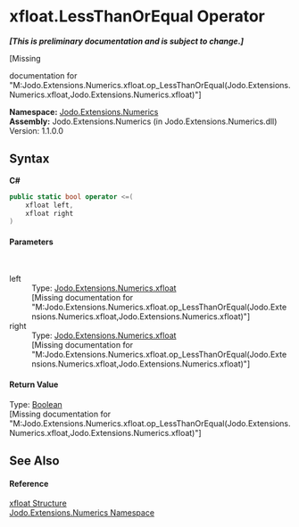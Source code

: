 # xfloat.LessThanOrEqual Operator 
 _**\[This is preliminary documentation and is subject to change.\]**_

\[Missing <summary> documentation for "M:Jodo.Extensions.Numerics.xfloat.op_LessThanOrEqual(Jodo.Extensions.Numerics.xfloat,Jodo.Extensions.Numerics.xfloat)"\]

**Namespace:**&nbsp;<a href="N_Jodo_Extensions_Numerics">Jodo.Extensions.Numerics</a><br />**Assembly:**&nbsp;Jodo.Extensions.Numerics (in Jodo.Extensions.Numerics.dll) Version: 1.1.0.0

## Syntax

**C#**<br />
``` C#
public static bool operator <=(
	xfloat left,
	xfloat right
)
```


#### Parameters
&nbsp;<dl><dt>left</dt><dd>Type: <a href="T_Jodo_Extensions_Numerics_xfloat">Jodo.Extensions.Numerics.xfloat</a><br />\[Missing <param name="left"/> documentation for "M:Jodo.Extensions.Numerics.xfloat.op_LessThanOrEqual(Jodo.Extensions.Numerics.xfloat,Jodo.Extensions.Numerics.xfloat)"\]</dd><dt>right</dt><dd>Type: <a href="T_Jodo_Extensions_Numerics_xfloat">Jodo.Extensions.Numerics.xfloat</a><br />\[Missing <param name="right"/> documentation for "M:Jodo.Extensions.Numerics.xfloat.op_LessThanOrEqual(Jodo.Extensions.Numerics.xfloat,Jodo.Extensions.Numerics.xfloat)"\]</dd></dl>

#### Return Value
Type: <a href="https://docs.microsoft.com/dotnet/api/system.boolean" target="_blank" rel="noopener noreferrer">Boolean</a><br />\[Missing <returns> documentation for "M:Jodo.Extensions.Numerics.xfloat.op_LessThanOrEqual(Jodo.Extensions.Numerics.xfloat,Jodo.Extensions.Numerics.xfloat)"\]

## See Also


#### Reference
<a href="T_Jodo_Extensions_Numerics_xfloat">xfloat Structure</a><br /><a href="N_Jodo_Extensions_Numerics">Jodo.Extensions.Numerics Namespace</a><br />